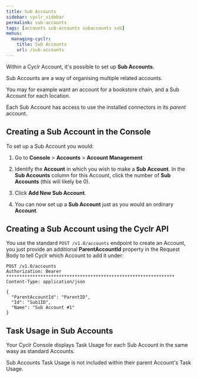 ```yaml
---
title: Sub Accounts
sidebar: cyclr_sidebar
permalink: sub-accounts
tags: [accounts sub-accounts subaccounts sub]
menus:
  managing-cyclr:
    title: Sub Accounts
    url: /sub-accounts
---
```


Within a Cyclr Account, it's possible to set up **Sub Accounts**.

Sub Accounts are a way of organising multiple related accounts.

You may for example want an account for a bookstore chain, and a Sub Account for each location.

Each Sub Account has access to use the installed connectors in its *parent* account.

## Creating a Sub Account in the Console

To set up a Sub Account you would:

1. Go to **Console** > **Accounts** > **Account Management**

2. Identify the **Account** in which you wish to make a **Sub Account**.  In the **Sub Accounts** column for this Account, click the number of **Sub Accounts** (this will likely be 0).

3. Click **Add New Sub Account**.

4. You can now set up a **Sub Account** just as you would an ordinary **Account**.

## Creating a Sub Account using the Cyclr API

You use the standard `POST /v1.0/accounts` endpoint to create an Account, you just provide an additional **ParentAccountId** property in the Request Body to tell Cyclr which Account to add it under:

```http
POST /v1.0/accounts
Authorization: Bearer ****************************************************************
Content-Type: application/json

{
  "ParentAccountId": "ParentID",
  "Id": "Sub1ID",
  "Name": "Sub Account #1"
}
```

## Task Usage in Sub Accounts

Your Cyclr Console displays Task Usage for each Sub Account in the same wasy as standard Accounts.

Sub Accounts Task Usage is not included within their parent Account's Task Usage.
